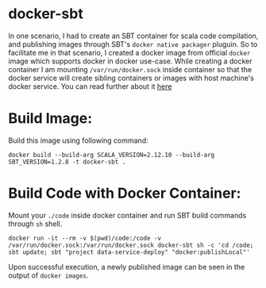 # docker-sbt
In one scenario, I had to create an SBT container for scala code compilation, and publishing images through SBT's `docker native packager` pluguin.
So to facilitate me in that scenario, I created a docker image from official `docker` image which supports docker in docker use-case. While creating a docker container I am mounting `/var/run/docker.sock` inside container so that the docker service will create sibling containers or images with host machine's docker service. You can read further about it [here](https://jpetazzo.github.io/2015/09/03/do-not-use-docker-in-docker-for-ci/)

# Build Image:
Build this image using following command:
```shell
docker build --build-arg SCALA_VERSION=2.12.10 --build-arg SBT_VERSION=1.2.8 -t docker-sbt .
```

# Build Code with Docker Container:
Mount your `./code` inside docker container and run SBT build commands through `sh` shell.
```
docker run -it --rm -v $(pwd)/code:/code -v /var/run/docker.sock:/var/run/docker.sock docker-sbt sh -c 'cd /code; sbt update; sbt "project data-service-deploy" "docker:publishLocal"'
```

Upon successful execution, a newly published image can be seen in the output of `docker images`.
